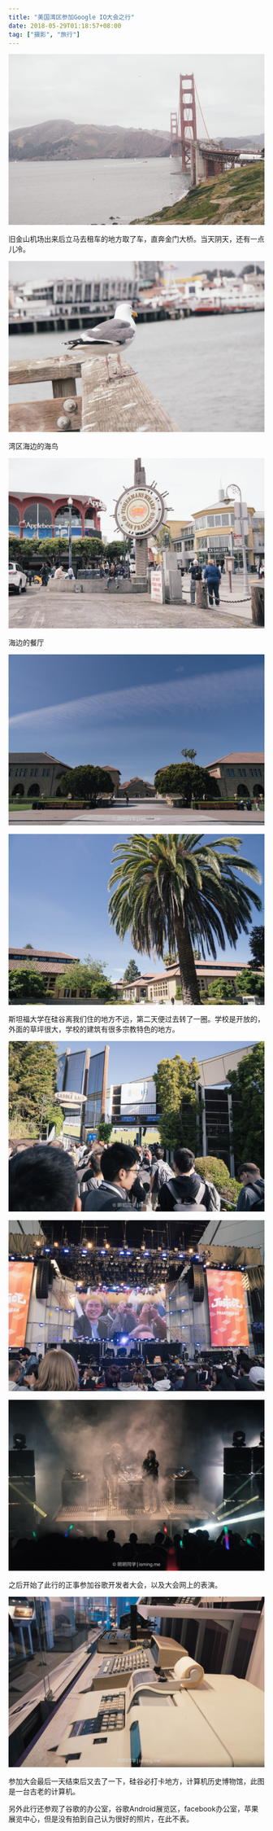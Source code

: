 ```yaml
---
title: "美国湾区参加Google IO大会之行"
date: 2018-05-29T01:18:57+08:00
tag: ["摄影", "旅行"]
---
```


![](/images/photo/america/DSC07744.jpg)

<!--more-->
旧金山机场出来后立马去租车的地方取了车，直奔金门大桥。当天阴天，还有一点儿冷。

![](/images/photo/america/DSC07737.jpg)

湾区海边的海鸟

![](/images/photo/america/DSC07739.jpg)

海边的餐厅

![](/images/photo/america/DSC07757.jpg)

![](/images/photo/america/DSC07768.jpg)

斯坦福大学在硅谷离我们住的地方不远，第二天便过去转了一圈。学校是开放的，外面的草坪很大，学校的建筑有很多宗教特色的地方。

![](/images/photo/america/DSC07788.jpg)

![](/images/photo/america/DSC07834.jpg)

![](/images/photo/america/DSC07925.jpg)

之后开始了此行的正事参加谷歌开发者大会，以及大会网上的表演。

![](/images/photo/america/DSC08003.jpg)


参加大会最后一天结束后又去了一下，硅谷必打卡地方，计算机历史博物馆，此图是一台古老的计算机。


另外此行还参观了谷歌的办公室，谷歌Android展览区，facebook办公室，苹果展览中心，但是没有拍到自己认为很好的照片，在此不表。